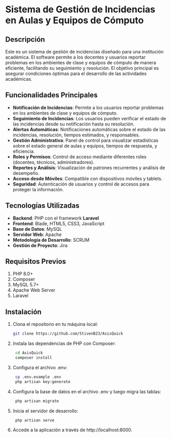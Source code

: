 # Sistema de Gestión de Incidencias en Aulas y Equipos de Cómputo

## Descripción
Este es un sistema de gestión de incidencias diseñado para una institución académica. El software permite a los docentes y usuarios reportar problemas en los ambientes de clase y equipos de cómputo de manera eficiente, facilitando su seguimiento y resolución. El objetivo principal es asegurar condiciones óptimas para el desarrollo de las actividades académicas.

## Funcionalidades Principales
- **Notificación de Incidencias**: Permite a los usuarios reportar problemas en los ambientes de clase y equipos de cómputo.
- **Seguimiento de Incidencias**: Los usuarios pueden verificar el estado de las incidencias desde su notificación hasta su resolución.
- **Alertas Automáticas**: Notificaciones automáticas sobre el estado de las incidencias, resolución, tiempos estimados, y responsables.
- **Gestión Administrativa**: Panel de control para visualizar estadísticas sobre el estado general de aulas y equipos, tiempos de respuesta, y eficiencia.
- **Roles y Permisos**: Control de acceso mediante diferentes roles (docentes, técnicos, administradores).
- **Reportes y Análisis**: Visualización de patrones recurrentes y análisis de desempeño.
- **Acceso desde Móviles**: Compatible con dispositivos móviles y tablets.
- **Seguridad**: Autenticación de usuarios y control de accesos para proteger la información.

## Tecnologías Utilizadas
- **Backend**: PHP con el framework **Laravel**
- **Frontend**: Blade, HTML5, CSS3, JavaScript
- **Base de Datos**: MySQL
- **Servidor Web**: Apache
- **Metodología de Desarrollo**: SCRUM
- **Gestión de Proyecto**: Jira

## Requisitos Previos
1. PHP 8.0+
2. Composer
3. MySQL 5.7+
4. Apache Web Server
5. Laravel

## Instalación
1. Clona el repositorio en tu máquina local:
   ```bash
   git clone https://github.com/StivenB23/AsisQuick
2. Instala las dependencias de PHP con Composer:
   ```bash
    cd AsisQuick
    composer install
3. Configura el archivo .env:
   ```bash
    cp .env.example .env
    php artisan key:generate
4. Configura la base de datos en el archivo .env y luego migra las tablas:
   ```bash
    php artisan migrate
5. Inicia el servidor de desarrollo:
   ```bash
    php artisan serve
6. Accede a la aplicación a través de http://localhost:8000.




